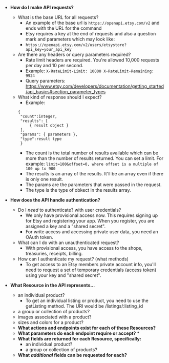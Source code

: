 * **How do I make API requests?**
  * What is the base URL for all requests?
    * An example of the base url is ```https://openapi.etsy.com/v2``` and ends with the URL for the command
    * Etsy requires a key at the end of requests and also a question mark and parameters which may look like:
    * ```https://openapi.etsy.com/v2/users/etsystore?api_key=your_api_key```
  * Are there any headers or query parameters required?
    * Rate limit headers are required. You're allowed 10,000 requests per day and 10 per second.
    * Example: ```X-RateLimit-Limit: 10000
X-RateLimit-Remaining: 9924```
    * Query parameters: https://www.etsy.com/developers/documentation/getting_started/api_basics#section_parameter_types
  * What kind of response should I expect?
    * Example: 
    ```
    {
     "count":integer,
     "results": [
         { result object }
     ],
     "params": { parameters },
     "type":result type
     }
     ```
     * The count is the total number of results available which can be more than the number of results returned.  You can set a limit. For example: ```limit=100&offset=0, where offset is a multiple of 100 up to 900``` 
     * The results is an array of the results.  It'll be an array even if there is only one result.
     * The params are the parameters that were passed in the request.
     * The type is the type of obkect in the results array.

* **How does the API handle authentication?**
  * Do I _need_ to authenticate? with user credentials? 
    * We only have provisional access now. This requires signing up for Etsy and registering your app.  When you register, you are assigned a key and a "shared secret".
    * For write access and accessing private user data, you need an OAuth token.
  * What can I do with an unauthenticated request?
    *  With provisional access, you have access to the shops, treasuries, receipts, billing.
  * How can I authenticate my request? (what methods)
    * To get access to an Etsy members private account info, you'll need to request a set of temporary credentials (access token) using your key and "shared secret".  
  
* **What Resource in the API represents...**
     * an individual product? 
       * To get an individual listing or product, you need to use the getListing method. The URI would be /listings/:listing_id
     * a group or collection of products?
     * images associated with a product?
     * sizes and colors for a product?
   * **What actions and endpoints exist for each of these Resources?**
   * **What parameters do each endpoint require or accept?**
     * 
   * **What fields are returned for each Resource, specifically:**
     * an individual product?
     * a group or collection of products?
   * **What _additional_ fields can be requested for each?**
